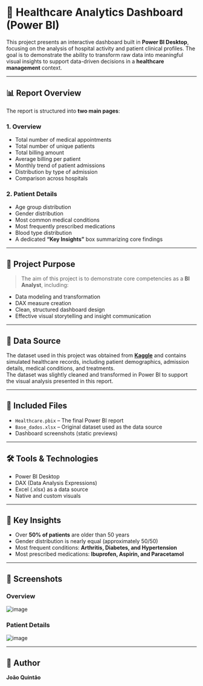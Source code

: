 # 🏥 Healthcare Analytics Dashboard (Power BI)

This project presents an interactive dashboard built in **Power BI Desktop**, focusing on the analysis of hospital activity and patient clinical profiles. The goal is to demonstrate the ability to transform raw data into meaningful visual insights to support data-driven decisions in a **healthcare management** context.

---

## 📊 Report Overview

The report is structured into **two main pages**:

### 1. Overview
- Total number of medical appointments
- Total number of unique patients
- Total billing amount
- Average billing per patient
- Monthly trend of patient admissions
- Distribution by type of admission
- Comparison across hospitals

### 2. Patient Details
- Age group distribution
- Gender distribution
- Most common medical conditions
- Most frequently prescribed medications
- Blood type distribution
- A dedicated **“Key Insights”** box summarizing core findings

---

## 🎯 Project Purpose

> The aim of this project is to demonstrate core competencies as a **BI Analyst**, including:
- Data modeling and transformation
- DAX measure creation
- Clean, structured dashboard design
- Effective visual storytelling and insight communication

---

## 📁 Data Source

The dataset used in this project was obtained from **[Kaggle](https://www.kaggle.com/)** and contains simulated healthcare records, including patient demographics, admission details, medical conditions, and treatments.  
The dataset was slightly cleaned and transformed in Power BI to support the visual analysis presented in this report.

---

## 📂 Included Files

- `Healthcare.pbix` – The final Power BI report
- `Base_dados.xlsx` – Original dataset used as the data source
- Dashboard screenshots (static previews)

---

## 🛠️ Tools & Technologies

- Power BI Desktop  
- DAX (Data Analysis Expressions)  
- Excel (.xlsx) as a data source  
- Native and custom visuals

---

## 🧠 Key Insights

- Over **50% of patients** are older than 50 years  
- Gender distribution is nearly equal (approximately 50/50)  
- Most frequent conditions: **Arthritis, Diabetes, and Hypertension**  
- Most prescribed medications: **Ibuprofen, Aspirin, and Paracetamol**

---

## 📸 Screenshots

### Overview  
![image](https://github.com/user-attachments/assets/e8d76974-c504-4d16-916e-9895fc33aa8c)


### Patient Details  
![image](https://github.com/user-attachments/assets/194effe1-c1bf-4696-b453-d595ab5a2e0c)


---

## 👤 Author

**João Quintão** 
